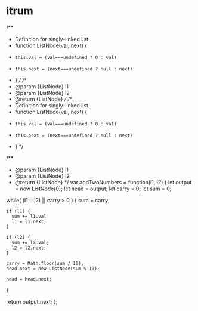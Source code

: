 # itrum
/**
 * Definition for singly-linked list.
 * function ListNode(val, next) {
 *     this.val = (val===undefined ? 0 : val)
 *     this.next = (next===undefined ? null : next)
 * }
 */
/**
 * @param {ListNode} l1
 * @param {ListNode} l2
 * @return {ListNode}
 */
/**
 * Definition for singly-linked list.
 * function ListNode(val, next) {
 *     this.val = (val===undefined ? 0 : val)
 *     this.next = (next===undefined ? null : next)
 * }
 */

/**
 * @param {ListNode} l1
 * @param {ListNode} l2
 * @return {ListNode}
 */
var addTwoNumbers = function(l1, l2) {
  let output = new ListNode(0);
  let head = output;
  let carry = 0;
  let sum = 0;
  
  while( (l1 || l2) || carry > 0 ) {
    sum = carry;

    if (l1) {
      sum += l1.val
      l1 = l1.next;
    }
    
    if (l2) {
      sum += l2.val;
      l2 = l2.next;
    }
    
    carry = Math.floor(sum / 10);
    head.next = new ListNode(sum % 10);

    head = head.next;
  }
  
  return output.next;
};
